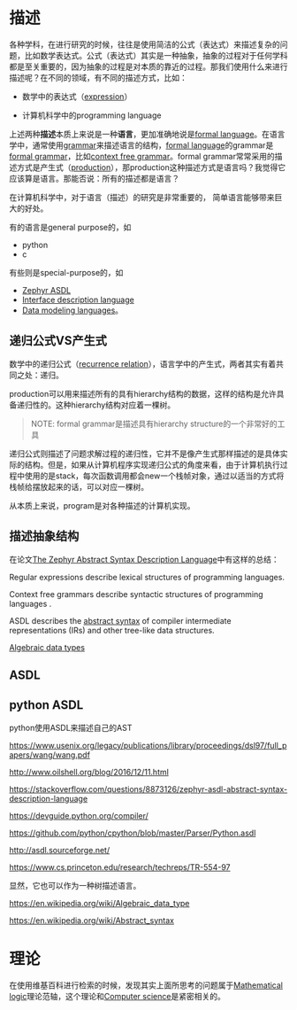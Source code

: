 # 描述

各种学科，在进行研究的时候，往往是使用简洁的公式（表达式）来描述复杂的问题，比如数学表达式。公式（表达式）其实是一种抽象，抽象的过程对于任何学科都是至关重要的，因为抽象的过程是对本质的靠近的过程。那我们使用什么来进行描述呢？在不同的领域，有不同的描述方式，比如：

- 数学中的表达式（[expression](https://en.wikipedia.org/wiki/Expression_(mathematics))）

- 计算机科学中的programming language

上述两种**描述**本质上来说是一种**语言**，更加准确地说是[formal language](https://en.wikipedia.org/wiki/Well-formed_formula)。在语言学中，通常使用[grammar](https://en.wikipedia.org/wiki/Grammar)来描述语言的结构，[formal language](https://en.wikipedia.org/wiki/Well-formed_formula)的grammar是[formal grammar](https://en.wikipedia.org/wiki/Formal_grammar)，比如[context free grammar](https://en.wikipedia.org/wiki/Context-free_grammar)。formal grammar常常采用的描述方式是产生式（[production](https://en.wikipedia.org/wiki/Production_(computer_science))），那production这种描述方式是语言吗？我觉得它应该算是语言。那能否说：所有的描述都是语言？

在计算机科学中，对于语言（描述）的研究是非常重要的， 简单语言能够带来巨大的好处。

有的语言是general purpose的，如

- python
- c

有些则是special-purpose的，如

- [Zephyr  ASDL](https://www.cs.princeton.edu/research/techreps/TR-554-97)
- [Interface description language](https://en.wikipedia.org/wiki/Interface_description_language)
- [Data modeling languages](https://en.wikipedia.org/wiki/Category:Data_modeling_languages)。

## 递归公式VS产生式

数学中的递归公式（[recurrence relation](https://en.wikipedia.org/wiki/Recurrence_relation)），语言学中的产生式，两者其实有着共同之处：递归。

production可以用来描述所有的具有hierarchy结构的数据，这样的结构是允许具备递归性的。这种hierarchy结构对应着一棵树。

> NOTE: formal grammar是描述具有hierarchy structure的一个非常好的工具

递归公式则描述了问题求解过程的递归性，它并不是像产生式那样描述的是具体实际的结构。但是，如果从计算机程序实现递归公式的角度来看，由于计算机执行过程中使用的是stack，每次函数调用都会new一个栈帧对象，通过以适当的方式将栈帧给摆放起来的话，可以对应一棵树。

从本质上来说，program是对各种描述的计算机实现。



## 描述抽象结构

在论文[The Zephyr Abstract Syntax Description Language](https://www.cs.princeton.edu/research/techreps/TR-554-97)中有这样的总结：

Regular expressions describe lexical structures  of programming languages.

Context free grammars describe syntactic structures of programming languages .

ASDL describes the [abstract syntax](https://en.wikipedia.org/wiki/Abstract_syntax)  of compiler intermediate representations (IRs) and other tree-like data
structures.

[Algebraic data types](https://en.wikipedia.org/wiki/Algebraic_data_type)

## ASDL

## python ASDL

python使用ASDL来描述自己的AST

https://www.usenix.org/legacy/publications/library/proceedings/dsl97/full_papers/wang/wang.pdf

http://www.oilshell.org/blog/2016/12/11.html

https://stackoverflow.com/questions/8873126/zephyr-asdl-abstract-syntax-description-language

https://devguide.python.org/compiler/

https://github.com/python/cpython/blob/master/Parser/Python.asdl

http://asdl.sourceforge.net/

https://www.cs.princeton.edu/research/techreps/TR-554-97

显然，它也可以作为一种树描述语言。

https://en.wikipedia.org/wiki/Algebraic_data_type

https://en.wikipedia.org/wiki/Abstract_syntax



# 理论

在使用维基百科进行检索的时候，发现其实上面所思考的问题属于[Mathematical logic](https://en.wikipedia.org/wiki/Mathematical_logic)理论范轴，这个理论和[Computer science](https://en.wikipedia.org/wiki/Computer_science)是紧密相关的。